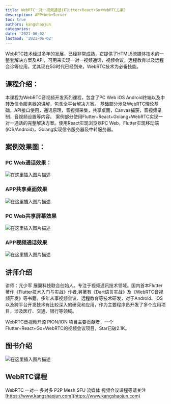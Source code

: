 ```yaml
---
title: WebRTC一对一视频通话(Flutter+React+Go+WebRTC方案)
description: APP+Web+Server
toc: true
authors: kangshaojun
categories:
date: '2021-06-02'
lastmod: '2021-06-02'
---
```


WebRTC技术经过多年的发展，已经非常成熟，它提供了HTML5流媒体技术的一整套解决方案及API，可用来实现一对一视频通话，视频会议，远程教育以及远程会诊等应用。尤其现在5G时代已经到来，WebRTC技术为必备技能。

## 课程介绍：

本课程为WebRTC音视频开发系列课程，包含了PC Web iOS Android终端以及中转及信令服务器的讲解，包含全平台解决方案。
基础部分涉及WebRTC理论基础，API接口使用，通话原理，音视频采集，共享桌面，Canvas捕获，音视频录制，音视频设置等内容。
案例部分使用Flutter+React+Golang+WebRTC实现一对一通话的完整解决方案。使用React实现浏览器PC Web，Flutter实现移动端(iOS/Android)，Golang实现信令服务器及中转服务器。


## 案例效果图：

### PC Web通话效果：

![在这里插入图片描述](https://img-blog.csdnimg.cn/20201023152606650.jpeg?x-oss-process=image/watermark,type_ZmFuZ3poZW5naGVpdGk,shadow_10,text_aHR0cHM6Ly9ibG9nLmNzZG4ubmV0L2thbmdzaGFvanVuODg4,size_16,color_FFFFFF,t_70#pic_center)




### APP共享桌面效果

![在这里插入图片描述](https://img-blog.csdnimg.cn/20201023152518108.png?x-oss-process=image/watermark,type_ZmFuZ3poZW5naGVpdGk,shadow_10,text_aHR0cHM6Ly9ibG9nLmNzZG4ubmV0L2thbmdzaGFvanVuODg4,size_16,color_FFFFFF,t_70#pic_center)

### PC Web共享屏幕效果

![在这里插入图片描述](https://img-blog.csdnimg.cn/20201023152726875.jpeg?x-oss-process=image/watermark,type_ZmFuZ3poZW5naGVpdGk,shadow_10,text_aHR0cHM6Ly9ibG9nLmNzZG4ubmV0L2thbmdzaGFvanVuODg4,size_16,color_FFFFFF,t_70#pic_center)

### APP视频通话效果
![在这里插入图片描述](https://img-blog.csdnimg.cn/20201023152531184.png?x-oss-process=image/watermark,type_ZmFuZ3poZW5naGVpdGk,shadow_10,text_aHR0cHM6Ly9ibG9nLmNzZG4ubmV0L2thbmdzaGFvanVuODg4,size_16,color_FFFFFF,t_70#pic_center)

## 讲师介绍

讲师：亢少军
展翼科技联合创始人。专注于视频通讯技术领域。国内首本Flutter著作《Flutter技术入门与实战》作者,另著有《Dart语言实战》及《WebRTC音视频开发》等书籍。多年从事视频会议、远程教育等技术研发，对于Android、iOS以及跨平台开发技术有比较深入的研究和应用，作为主要程序员开发了多个应用项目，涉及医疗、交通、银行等领域。

WebRTC音视频开源 PION/ION 项目主要贡献者，一个Flutter+React+Go+WebRTC的视频会议项目，Star已破2.1K。

## 图书介绍
![在这里插入图片描述](https://img-blog.csdnimg.cn/20201105142826300.png?x-oss-process=image/watermark,type_ZmFuZ3poZW5naGVpdGk,shadow_10,text_aHR0cHM6Ly9ibG9nLmNzZG4ubmV0L2thbmdzaGFvanVuODg4,size_16,color_FFFFFF,t_70#pic_center)

## WebRTC课程
WebRTC 一对一 多对多 P2P Mesh SFU 流媒体 视频会议课程等请关注
[https://www.kangshaojun.com](https://www.kangshaojun.com)
